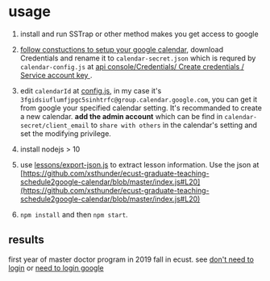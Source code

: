 # usage 

1. install and run SSTrap or other method makes you get access to google

2. [follow constuctions to setup your google calendar](https://github.com/yuhong90/node-google-calendar/wiki#preparations-needed), download Credentials and rename it to `calendar-secret.json` which is requred by `calendar-config.js` at [api console/Credentials/ Create credentials / Service account key ](https://console.developers.google.com/apis/dashboard).

3. edit `calendarId` at [config.js](config.js), in my case it's `3fgidsiuflumfjpgc5sinhtrfc@group.calendar.google.com`, you can get it from google your specified calendar setting. It's recommanded to create a new calendar. **add the admin account** which can be find in `calendar-secret/client_email` to `share with others` in the calendar's setting and set the modifying privilege.

4. install nodejs > 10

5. use [lessons/export-json.js](lessons/export-json.js) to extract lesson information. Use the json at [https://github.com/xsthunder/ecust-graduate-teaching-schedule2google-calendar/blob/master/index.js#L20](https://github.com/xsthunder/ecust-graduate-teaching-schedule2google-calendar/blob/master/index.js#L20)

6. `npm install` and then `npm start`.


## results
first year of master doctor program in 2019 fall in ecust. see
[don't need to login](https://calendar.google.com/calendar/embed?src=3fgidsiuflumfjpgc5sinhtrfc%40group.calendar.google.com&ctz=Asia%2FShanghai) or [need to login google](https://calendar.google.com/calendar?cid=M2ZnaWRzaXVmbHVtZmpwZ2M1c2luaHRyZmNAZ3JvdXAuY2FsZW5kYXIuZ29vZ2xlLmNvbQ)
